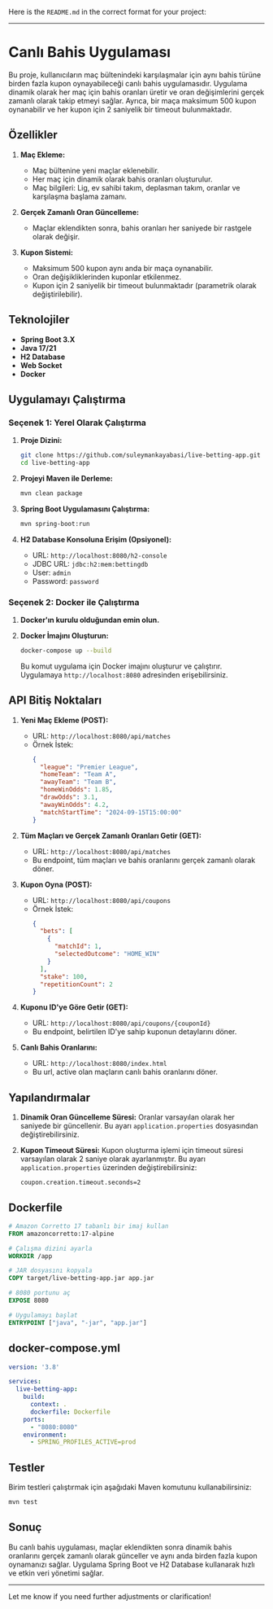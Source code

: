 Here is the `README.md` in the correct format for your project:

---

# Canlı Bahis Uygulaması

Bu proje, kullanıcıların maç bültenindeki karşılaşmalar için aynı bahis türüne birden fazla kupon oynayabileceği canlı bahis uygulamasıdır. Uygulama dinamik olarak her maç için bahis oranları üretir ve oran değişimlerini gerçek zamanlı olarak takip etmeyi sağlar. Ayrıca, bir maça maksimum 500 kupon oynanabilir ve her kupon için 2 saniyelik bir timeout bulunmaktadır.

## Özellikler

1. **Maç Ekleme:**
   - Maç bültenine yeni maçlar eklenebilir.
   - Her maç için dinamik olarak bahis oranları oluşturulur.
   - Maç bilgileri: Lig, ev sahibi takım, deplasman takım, oranlar ve karşılaşma başlama zamanı.
   
2. **Gerçek Zamanlı Oran Güncelleme:**
   - Maçlar eklendikten sonra, bahis oranları her saniyede bir rastgele olarak değişir.
   
3. **Kupon Sistemi:**
   - Maksimum 500 kupon aynı anda bir maça oynanabilir.
   - Oran değişikliklerinden kuponlar etkilenmez.
   - Kupon için 2 saniyelik bir timeout bulunmaktadır (parametrik olarak değiştirilebilir).

## Teknolojiler

- **Spring Boot 3.X**
- **Java 17/21**
- **H2 Database**
- **Web Socket**
- **Docker**

## Uygulamayı Çalıştırma

### Seçenek 1: Yerel Olarak Çalıştırma

1. **Proje Dizini:**
   ```bash
   git clone https://github.com/suleymankayabasi/live-betting-app.git
   cd live-betting-app
   ```

2. **Projeyi Maven ile Derleme:**
   ```bash
   mvn clean package
   ```

3. **Spring Boot Uygulamasını Çalıştırma:**
   ```bash
   mvn spring-boot:run
   ```

4. **H2 Database Konsoluna Erişim (Opsiyonel):**
   - URL: `http://localhost:8080/h2-console`
   - JDBC URL: `jdbc:h2:mem:bettingdb`
   - User: `admin`
   - Password: `password  `

### Seçenek 2: Docker ile Çalıştırma

1. **Docker'ın kurulu olduğundan emin olun.**

2. **Docker İmajını Oluşturun:**
   ```bash
   docker-compose up --build
   ```

   Bu komut uygulama için Docker imajını oluşturur ve çalıştırır. Uygulamaya `http://localhost:8080` adresinden erişebilirsiniz.

## API Bitiş Noktaları

1. **Yeni Maç Ekleme (POST):**

   - URL: `http://localhost:8080/api/matches`
   - Örnek İstek:
     ```json
     {
       "league": "Premier League",
       "homeTeam": "Team A",
       "awayTeam": "Team B",
       "homeWinOdds": 1.85,
       "drawOdds": 3.1,
       "awayWinOdds": 4.2,
       "matchStartTime": "2024-09-15T15:00:00"
     }
     ```

2. **Tüm Maçları ve Gerçek Zamanlı Oranları Getir (GET):**

   - URL: `http://localhost:8080/api/matches`
   - Bu endpoint, tüm maçları ve bahis oranlarını gerçek zamanlı olarak döner.

3. **Kupon Oyna (POST):**

   - URL: `http://localhost:8080/api/coupons`
   - Örnek İstek:
     ```json
     {
       "bets": [
         {
           "matchId": 1,
           "selectedOutcome": "HOME_WIN"
         }
       ],
       "stake": 100,
       "repetitionCount": 2
     }
     ```

4. **Kuponu ID'ye Göre Getir (GET):**

   - URL: `http://localhost:8080/api/coupons/{couponId}`
   - Bu endpoint, belirtilen ID'ye sahip kuponun detaylarını döner.
    
5. **Canlı Bahis Oranlarını:**

   - URL: `http://localhost:8080/index.html`
   - Bu url, active olan maçların canlı bahis oranlarını döner.
## Yapılandırmalar

1. **Dinamik Oran Güncelleme Süresi:**
   Oranlar varsayılan olarak her saniyede bir güncellenir. Bu ayarı `application.properties` dosyasından değiştirebilirsiniz.

2. **Kupon Timeout Süresi:**
   Kupon oluşturma işlemi için timeout süresi varsayılan olarak 2 saniye olarak ayarlanmıştır. Bu ayarı `application.properties` üzerinden değiştirebilirsiniz:
   ```properties
   coupon.creation.timeout.seconds=2
   ```

## Dockerfile

```Dockerfile
# Amazon Corretto 17 tabanlı bir imaj kullan
FROM amazoncorretto:17-alpine

# Çalışma dizini ayarla
WORKDIR /app

# JAR dosyasını kopyala
COPY target/live-betting-app.jar app.jar

# 8080 portunu aç
EXPOSE 8080

# Uygulamayı başlat
ENTRYPOINT ["java", "-jar", "app.jar"]
```

## docker-compose.yml

```yaml
version: '3.8'

services:
  live-betting-app:
    build:
      context: .
      dockerfile: Dockerfile
    ports:
      - "8080:8080"
    environment:
      - SPRING_PROFILES_ACTIVE=prod
```

## Testler

Birim testleri çalıştırmak için aşağıdaki Maven komutunu kullanabilirsiniz:

```bash
mvn test
```

## Sonuç

Bu canlı bahis uygulaması, maçlar eklendikten sonra dinamik bahis oranlarını gerçek zamanlı olarak günceller ve aynı anda birden fazla kupon oynamanızı sağlar. Uygulama Spring Boot ve H2 Database kullanarak hızlı ve etkin veri yönetimi sağlar.

---

Let me know if you need further adjustments or clarification!
